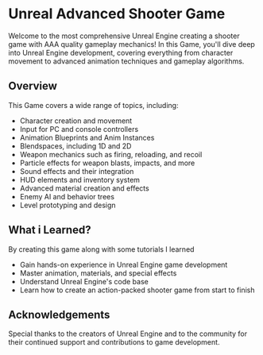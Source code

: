# Unreal Advanced Shooter Game 

Welcome to the most comprehensive Unreal Engine creating a shooter game with AAA quality gameplay mechanics! In this Game, you'll dive deep into Unreal Engine development, covering everything from character movement to advanced animation techniques and gameplay algorithms.

## Overview

This Game covers a wide range of topics, including:

- Character creation and movement
- Input for PC and console controllers
- Animation Blueprints and Anim Instances
- Blendspaces, including 1D and 2D
- Weapon mechanics such as firing, reloading, and recoil
- Particle effects for weapon blasts, impacts, and more
- Sound effects and their integration
- HUD elements and inventory system
- Advanced material creation and effects
- Enemy AI and behavior trees
- Level prototyping and design

## What i Learned?

By creating this game along with some tutorials I learned

- Gain hands-on experience in Unreal Engine game development
- Master animation, materials, and special effects
- Understand Unreal Engine's code base
- Learn how to create an action-packed shooter game from start to finish

## Acknowledgements

Special thanks to the creators of Unreal Engine and to the community for their continued support and contributions to game development.

